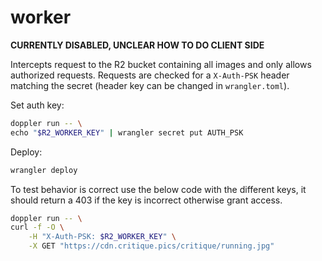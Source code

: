 # worker

**CURRENTLY DISABLED, UNCLEAR HOW TO DO CLIENT SIDE**

Intercepts request to the R2 bucket containing all images and only allows authorized requests. Requests are checked for a `X-Auth-PSK` header matching the secret (header key can be changed in `wrangler.toml`).

Set auth key:

```bash
doppler run -- \
echo "$R2_WORKER_KEY" | wrangler secret put AUTH_PSK
```

Deploy:

```bash
wrangler deploy
```

To test behavior is correct use the below code with the different keys, it should return a 403 if the key is incorrect otherwise grant access.

```bash
doppler run -- \
curl -f -O \
    -H "X-Auth-PSK: $R2_WORKER_KEY" \
    -X GET "https://cdn.critique.pics/critique/running.jpg"
```
